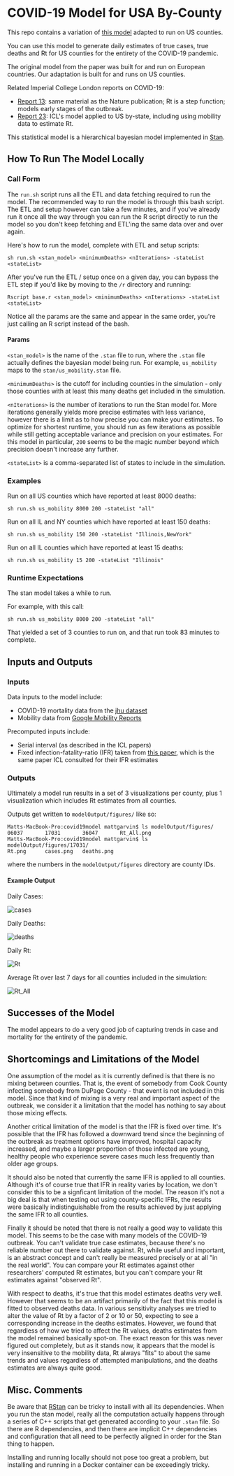 # COVID-19 Model for USA By-County

This repo contains a variation of [this model](https://www.nature.com/articles/s41586-020-2405-7)
adapted to run on US counties.

You can use this model to generate daily estimates of true cases, true deaths and Rt for US counties
for the entirety of the COVID-19 pandemic.

The original model from the paper was built for and run on European countries.
Our adaptation is built for and runs on US counties.

Related Imperial College London reports on COVID-19:
- [Report 13](https://www.imperial.ac.uk/mrc-global-infectious-disease-analysis/covid-19/report-13-europe-npi-impact/): same material as the Nature publication; Rt is a step function; models early stages of the outbreak.
- [Report 23](https://www.imperial.ac.uk/mrc-global-infectious-disease-analysis/covid-19/report-23-united-states/): ICL's model applied to US by-state, including using mobility data to estimate Rt.

This statistical model is a hierarchical bayesian model implemented in [Stan](https://mc-stan.org/).

## How To Run The Model Locally

### Call Form

The `run.sh` script runs all the ETL and data fetching required to run the model.
The recommended way to run the model is through this bash script.
The ETL and setup however can take a few minutes,
and if you've already run it once all the way through
you can run the R script directly to run the model
so you don't keep fetching and ETL'ing the same data over and over again.

Here's how to run the model, complete with ETL and setup scripts:

```sh run.sh <stan_model> <minimumDeaths> <nIterations> -stateList <stateList>```

After you've run the ETL / setup once on a given day, you can bypass the ETL step if you'd like by
moving to the `/r` directory and running:

```Rscript base.r <stan_model> <minimumDeaths> <nIterations> -stateList <stateList>```

Notice all the params are the same and appear in the same order, 
you're just calling an R script instead of the bash.

#### Params

`<stan_model>` is the name of the `.stan` file to run, where the `.stan` file actually defines the bayesian model being run.
For example, `us_mobility` maps to the `stan/us_mobility.stan` file.

`<minimumDeaths>` is the cutoff for including counties in the simulation - 
only those counties with at least this many deaths get included in the simulation.

`<nIterations>` is the number of iterations to run the Stan model for. More iterations generally yields
more precise estimates with less variance, however there is a limit
as to how precise you can make your estimates.
To optimize for shortest runtime, you should run as few iterations as possible while still getting
acceptable variance and precision on your estimates.
For this model in particular, `200` seems to be the magic number beyond which 
precision doesn't increase any further.

`<stateList>` is a comma-separated list of states to include in the simulation.

### Examples

Run on all US counties which have reported at least 8000 deaths:

```sh run.sh us_mobility 8000 200 -stateList "all"```

Run on all IL and NY counties which have reported at least 150 deaths:

```sh run.sh us_mobility 150 200 -stateList "Illinois,NewYork"```

Run on all IL counties which have reported at least 15 deaths:

```sh run.sh us_mobility 15 200 -stateList "Illinois"```

### Runtime Expectations

The stan model takes a while to run.

For example, with this call: 

```sh run.sh us_mobility 8000 200 -stateList "all"```

That yielded a set of 3 counties to run on,
and that run took 83 minutes to complete.

## Inputs and Outputs

### Inputs

Data inputs to the model include:

- COVID-19 mortality data from the [jhu dataset](https://github.com/CSSEGISandData/COVID-19)
- Mobility data from [Google Mobility Reports](https://www.google.com/covid19/mobility/)

Precomputed inputs include:

- Serial interval (as described in the ICL papers)
- Fixed infection-fatality-ratio (IFR) taken from [this paper](https://www.thelancet.com/journals/laninf/article/PIIS1473-3099(20)30243-7/fulltext), which is the same paper ICL consulted for their IFR estimates

### Outputs

Ultimately a model run results in a set of 3 visualizations per county, plus 1 visualization which includes Rt estimates from all counties.

Outputs get written to `modelOutput/figures/` like so:

```
Matts-MacBook-Pro:covid19model mattgarvin$ ls modelOutput/figures/
06037		17031		36047		Rt_All.png
Matts-MacBook-Pro:covid19model mattgarvin$ ls modelOutput/figures/17031/
Rt.png		cases.png	deaths.png
```

where the numbers in the `modelOutput/figures` directory are county IDs.

#### Example Output

Daily Cases:

![cases](exampleOutput/17031/cases.png?raw=true "Cases")

Daily Deaths:

![deaths](exampleOutput/17031/deaths.png?raw=true "Deaths")

Daily Rt:

![Rt](exampleOutput/17031/Rt.png?raw=true "Rt")

Average Rt over last 7 days for all counties included in the simulation:

![Rt_All](exampleOutput/Rt_All.png?raw=true "Rt All")

## Successes of the Model

The model appears to do a very good job of capturing trends in case and mortality for the entirety of the pandemic.

## Shortcomings and Limitations of the Model

One assumption of the model as it is currently defined is that there is no mixing between counties.
That is, the event of somebody from Cook County infecting somebody from DuPage County -
that event is not included in this model.
Since that kind of mixing is a very real and important aspect of the outbreak,
we consider it a limitation that the model has nothing to say about those mixing effects.

Another critical limitation of the model is that the IFR is fixed over time.
It's possible that the IFR has followed a downward trend since the beginning of the outbreak
as treatment options have improved, hospital capacity increased,
and maybe a larger proportion of those infected are young, healthy people
who experience severe cases much less frequently than older age groups.

It should also be noted that currently the same IFR is applied to all counties.
Although it's of course true that IFR in reality varies by location,
we don't consider this to be a signficant limitation of the model.
The reason it's not a big deal is that when testing out using county-specific IFRs,
the results were basically indistinguishable from the results achieved
by just applying the same IFR to all counties.

Finally it should be noted that there is not really a good way to validate this model.
This seems to be the case with many models of the COVID-19 outbreak.
You can't validate true case estimates, because there's no reliable number out there to validate against.
Rt, while useful and important, is an abstract concept and can't really be measured precisely or at all "in the real world".
You can compare your Rt estimates against other researchers' computed Rt estimates,
but you can't compare your Rt estimates against "observed Rt". 

With respect to deaths, it's true that this model estimates deaths very well.
However that seems to be an artifact primarily of the fact that this model is fitted to observed deaths data.
In various sensitivity analyses we tried to alter the value of Rt by a factor of 2 or 10 or 50,
expecting to see a corresponding increase in the deaths estimates.
However, we found that regardless of how we tried to affect the Rt values,
deaths estimates from the model remained basically spot-on.
The exact reason for this was never figured out completely,
but as it stands now, it appears that the model is 
very insensitive to the mobility data,
Rt always "fits" to about the same trends and values 
regardless of attempted manipulations, and the deaths estimates are always quite good.

## Misc. Comments

Be aware that [RStan](https://mc-stan.org/users/interfaces/rstan) can be tricky to install
with all its dependencies. When you run the stan model,
really all the computation actually happens through a series of C++ scripts
that get generated according to your `.stan` file.
So there are R dependencies, and then there are implicit C++ dependencies and configuration
that all need to be perfectly aligned in order for the Stan thing to happen.

Installing and running locally should not pose too great a problem,
but installing and running in a Docker container can be exceedingly tricky.
